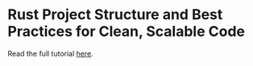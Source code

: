 # Rust Project Structure and Best Practices for Clean, Scalable Code

Read the full tutorial [here](https://www.djamware.com/post/68b2c7c451ce620c6f5efc56/rust-project-structure-and-best-practices-for-clean-scalable-code).
